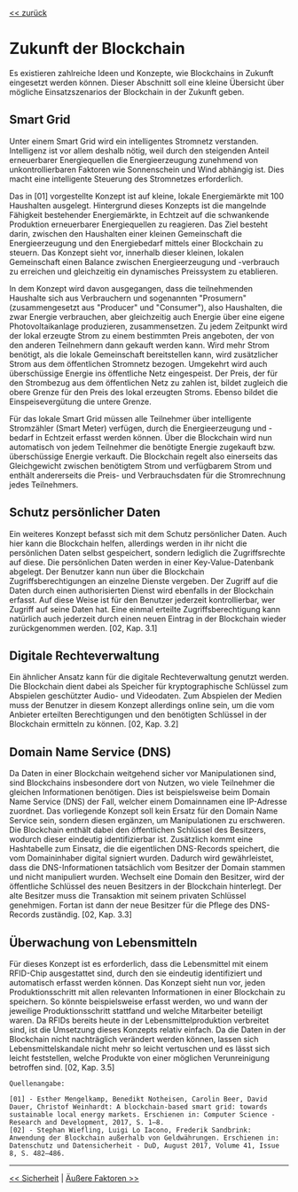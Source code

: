 [<< zurück](02_toc.md)

# Zukunft der Blockchain

Es existieren zahlreiche Ideen und Konzepte, wie Blockchains in Zukunft eingesetzt werden können. Dieser Abschnitt soll eine kleine Übersicht über mögliche Einsatzszenarios der Blockchain in der Zukunft geben.

## Smart Grid

Unter einem Smart Grid wird ein intelligentes Stromnetz verstanden. Intelligenz ist vor allem deshalb nötig, weil durch den steigenden Anteil erneuerbarer Energiequellen die Energieerzeugung zunehmend von unkontrollierbaren Faktoren wie Sonnenschein und Wind abhängig ist. Dies macht eine intelligente Steuerung des Stromnetzes erforderlich.

Das in [01] vorgestellte Konzept ist auf kleine, lokale Energiemärkte mit 100 Haushalten ausgelegt. Hintergrund dieses Konzepts ist die mangelnde Fähigkeit bestehender Energiemärkte, in Echtzeit auf die schwankende Produktion erneuerbarer Energiequellen zu reagieren. Das Ziel besteht darin, zwischen den Haushalten einer kleinen Gemeinschaft die Energieerzeugung und den Energiebedarf mittels einer Blockchain zu steuern. Das Konzept sieht vor, innerhalb dieser kleinen, lokalen Gemeinschaft einen Balance zwischen Energieerzeugung und -verbrauch zu erreichen und gleichzeitig ein dynamisches Preissystem zu etablieren.

In dem Konzept wird davon ausgegangen, dass die teilnehmenden Haushalte sich aus Verbrauchern und sogenannten "Prosumern" (zusammengesetzt aus "Producer" und "Consumer"), also Haushalten, die zwar Energie verbrauchen, aber gleichzeitig auch Energie über eine eigene Photovoltaikanlage produzieren, zusammensetzen. Zu jedem Zeitpunkt wird der lokal erzeugte Strom zu einem bestimmten Preis angeboten, der von den anderen Teilnehmern dann gekauft werden kann. Wird mehr Strom benötigt, als die lokale Gemeinschaft bereitstellen kann, wird zusätzlicher Strom aus dem öffentlichen Stromnetz bezogen. Umgekehrt wird auch überschüssige Energie ins öffentliche Netz eingespeist. Der Preis, der für den Strombezug aus dem öffentlichen Netz zu zahlen ist, bildet zugleich die obere Grenze für den Preis des lokal erzeugten Stroms. Ebenso bildet die Einspeisevergütung die untere Grenze.

Für das lokale Smart Grid müssen alle Teilnehmer über intelligente Stromzähler (Smart Meter) verfügen, durch die Energieerzeugung und -bedarf in Echtzeit erfasst werden können. Über die Blockchain wird nun automatisch von jedem Teilnehmer die benötigte Energie zugekauft bzw. überschüssige Energie verkauft. Die Blockchain regelt also einerseits das Gleichgewicht zwischen benötigtem Strom und verfügbarem Strom und enthält andererseits die Preis- und Verbrauchsdaten für die Stromrechnung jedes Teilnehmers.

## Schutz persönlicher Daten

Ein weiteres Konzept befasst sich mit dem Schutz persönlicher Daten. Auch hier kann die Blockchain helfen, allerdings werden in ihr nicht die persönlichen Daten selbst gespeichert, sondern lediglich die Zugriffsrechte auf diese. Die persönlichen Daten werden in einer Key-Value-Datenbank abgelegt. Der Benutzer kann nun über die Blockchain Zugriffsberechtigungen an einzelne Dienste vergeben. Der Zugriff auf die Daten durch einen authorisierten Dienst wird ebenfalls in der Blockchain erfasst. Auf diese Weise ist für den Benutzer jederzeit kontrollierbar, wer Zugriff auf seine Daten hat. Eine einmal erteilte Zugriffsberechtigung kann natürlich auch jederzeit durch einen neuen Eintrag in der Blockchain wieder zurückgenommen werden. [02, Kap. 3.1]

## Digitale Rechteverwaltung

Ein ähnlicher Ansatz kann für die digitale Rechteverwaltung genutzt werden. Die Blockchain dient dabei als Speicher für kryptographische Schlüssel zum Abspielen geschützter Audio- und Videodaten. Zum Abspielen der Medien muss der Benutzer in diesem Konzept allerdings online sein, um die vom Anbieter erteilten Berechtigungen und den benötigten Schlüssel in der Blockchain ermitteln zu können. [02, Kap. 3.2]

## Domain Name Service (DNS)

Da Daten in einer Blockchain weitgehend sicher vor Manipulationen sind, sind Blockchains insbesondere dort von Nutzen, wo viele Teilnehmer die gleichen Informationen benötigen. Dies ist beispielsweise beim Domain Name Service (DNS) der Fall, welcher einem Domainnamen eine IP-Adresse zuordnet. Das vorliegende Konzept soll kein Ersatz für den Domain Name Service sein, sondern diesen ergänzen, um Manipulationen zu erschweren. Die Blockchain enthält dabei den öffentlichen Schlüssel des Besitzers, wodurch dieser eindeutig identifizierbar ist. Zusätzlich kommt eine Hashtabelle zum Einsatz, die die eigentlichen DNS-Records speichert, die vom Domaininhaber digital signiert wurden. Dadurch wird gewährleistet, dass die DNS-Informationen tatsächlich vom Besitzer der Domain stammen und nicht manipuliert wurden. Wechselt eine Domain den Besitzer, wird der öffentliche Schlüssel des neuen Besitzers in der Blockchain hinterlegt. Der alte Besitzer muss die Transaktion mit seinem privaten Schlüssel genehmigen. Fortan ist dann der neue Besitzer für die Pflege des DNS-Records zuständig. [02, Kap. 3.3]

## Überwachung von Lebensmitteln

Für dieses Konzept ist es erforderlich, dass die Lebensmittel mit einem RFID-Chip ausgestattet sind, durch den sie eindeutig identifiziert und automatisch erfasst werden können. Das Konzept sieht nun vor, jeden Produktionsschritt mit allen relevanten Informationen in einer Blockchain zu speichern. So könnte beispielsweise erfasst werden, wo und wann der jeweilige Produktionsschritt stattfand und welche Mitarbeiter beteiligt waren. Da RFIDs bereits heute in der Lebensmittelproduktion verbreitet sind, ist die Umsetzung dieses Konzepts relativ einfach. Da die Daten in der Blockchain nicht nachträglich verändert werden können, lassen sich Lebensmittelskandale nicht mehr so leicht vertuschen und es lässt sich leicht feststellen, welche Produkte von einer möglichen Verunreinigung betroffen sind. [02, Kap. 3.5]


```
Quellenangabe:

[01] - Esther Mengelkamp, Benedikt Notheisen, Carolin Beer, David Dauer, Christof Weinhardt: A blockchain-based smart grid: towards sustainable local energy markets. Erschienen in: Computer Science - Research and Development, 2017, S. 1–8.
[02] - Stephan Wiefling, Luigi Lo Iacono, Frederik Sandbrink: Anwendung der Blockchain außerhalb von Geldwährungen. Erschienen in: Datenschutz und Datensicherheit - DuD, August 2017, Volume 41, Issue 8, S. 482–486.

```

***

[<< Sicherheit](07_security.md) | [Äußere Faktoren >>](09_external_factors.md)